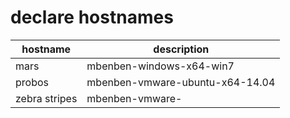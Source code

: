 # declare hostnames

| hostname      | description
| ------------- | ------------- 
| mars          | mbenben-windows-x64-win7
| probos        | mbenben-vmware-ubuntu-x64-14.04
| zebra stripes | mbenben-vmware-
